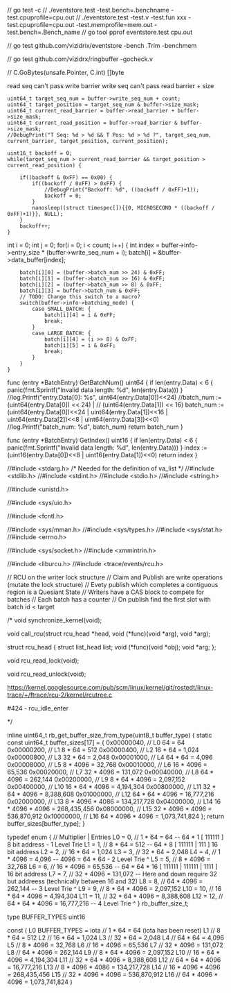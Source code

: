 // go test -c
// ./eventstore.test -test.bench=.benchname -test.cpuprofile=cpu.out
// ./eventstore.test -test.v -test.fun xxx -test.cpuprofile=cpu.out -test.memprofile=mem.out -test.bench=.Bench_name
// go tool pprof eventstore.test cpu.out

// go test github.com/vizidrix/eventstore -bench .Trim -benchmem

// go test github.com/vizidrx/ringbuffer -gocheck.v


// C.GoBytes(unsafe.Pointer, C.int) []byte



read seq can't pass write barrier
	write seq can't pass read barrier + size

	uint64_t target_seq_num = buffer->write_seq_num + count;
	uint64_t target_position = target_seq_num & buffer->size_mask;
	uint64_t current_read_barrier = buffer->read_barrier + buffer->size_mask;
	uint64_t current_read_position = buffer->read_barrier & buffer->size_mask;
	//DebugPrint("T Seq: %d > %d && T Pos: %d > %d ?", target_seq_num, current_barrier, target_position, current_position);
	
	uint16_t backoff = 0;
	while(target_seq_num > current_read_barrier && target_position > current_read_position) {
		
		if((backoff & 0xFF) == 0x00) {
			if((backoff / 0xFF) > 0xFF) {
				//DebugPrint("Backoff: %d", ((backoff / 0xFF)+1));
				backoff = 0;
			}
			nanosleep((struct timespec[]){{0, MICROSECOND * ((backoff / 0xFF)+1)}}, NULL);
		}
		backoff++;
	}

int i = 0;
	int j = 0;
	for(i = 0; i < count; i++) {
		int index = buffer->info->entry_size * (buffer->write_seq_num + i);
		batch[i] = &buffer->data_buffer[index];
		
		batch[i][0] = (buffer->batch_num >> 24) & 0xFF;
		batch[i][1] = (buffer->batch_num >> 16) & 0xFF;
		batch[i][2] = (buffer->batch_num >> 8) & 0xFF;
		batch[i][3] = buffer->batch_num & 0xFF;
		// TODO: Change this switch to a macro?
		switch(buffer->info->batching_mode) {
			case SMALL_BATCH: {
				batch[i][4] = i & 0xFF;
				break;
			}
			case LARGE_BATCH: {
				batch[i][4] = (i >> 8) & 0xFF;
				batch[i][5] = i & 0xFF;
				break;
			}
		}
	}

func (entry *BatchEntry) GetBatchNum() uint64 {
	if len(entry.Data) < 6 {
		panic(fmt.Sprintf("Invalid data length: %d", len(entry.Data)))
	}
	//log.Printf("entry.Data[0]: %s", uint64(entry.Data[0])<<24)
	//batch_num := (uint64(entry.Data[0]) << 24) |
	//	(uint64(entry.Data[1]) << 16)
	batch_num := (uint64(entry.Data[0])<<24 |
		uint64(entry.Data[1])<<16 |
		uint64(entry.Data[2])<<8 |
		uint64(entry.Data[3])<<0)
	//log.Printf("batch_num: %d", batch_num)
	return batch_num
}

func (entry *BatchEntry) GetIndex() uint16 {
	if len(entry.Data) < 6 {
		panic(fmt.Sprintf("Invalid data length: %d", len(entry.Data)))
	}
	index := (uint16(entry.Data[0])<<8 |
		uint16(entry.Data[1])<<0)
	return index
}


//#include <stdarg.h> /* Needed for the definition of va_list */
//#include <stdlib.h>
//#include <stdint.h>
//#include <stdio.h>
//#include <string.h>

//#include <unistd.h>

//#include <sys/uio.h>

//#include <fcntl.h>

//#include <sys/mman.h>
//#include <sys/types.h>
//#include <sys/stat.h>
//#include <errno.h>

//#include <sys/socket.h>
//#include <xmmintrin.h>



//#include <liburcu.h>
//#include <trace/events/rcu.h>


// RCU on the writer lock structure
// Claim and Publish are write operations (mutate the lock structure)
// Evety publish which completes a contiguous region is a Quesiant State
// Writers have a CAS block to compete for batches
// Each batch has a counter
// On publish find the first slot with batch id < target

/*
void synchronize_kernel(void);

void call_rcu(struct rcu_head *head,
              void (*func)(void *arg),
              void *arg);

struct rcu_head {
        struct list_head list;
        void (*func)(void *obj);
        void *arg;
};

void rcu_read_lock(void);

void rcu_read_unlock(void);

https://kernel.googlesource.com/pub/scm/linux/kernel/git/rostedt/linux-trace/+/ftrace/rcu-2/kernel/rcutree.c

#424 - rcu_idle_enter


*/


inline uint64_t 
rb_get_buffer_size_from_type(uint8_t buffer_type) {
	static const uint64_t buffer_sizes[17] =
	{
		0x00000040, // L0 					64	=	         64
		0x00000200, // L1				8 * 64	=           512
		0x00000400, // L2			   16 * 64	=         1,024
		0x00000800, // L3			   32 * 64	=         2,048
		0x00001000, // L4			   64 * 64 	=         4,096
		0x00008000, // L5			  8 * 4096 	=        32,768
		0x00010000, // L6			 16 * 4096 	=        65,536
		0x00020000, // L7			 32 * 4096 	=       131,072
		0x00040000, // L8			 64 * 4096 	=       262,144
		0x00200000, // L9		 8 * 64 * 4096 	=     2,097,152
		0x00400000, // L10		16 * 64 * 4096 	=     4,194,304
		0x00800000, // L11		32 * 64 * 4096 	=     8,388,608
		0x01000000, // L12		64 * 64 * 4096 	=    16,777,216
		0x02000000, // L13	   8 * 4096 * 4086  =   134,217,728
		0x04000000, // L14	  16 * 4096 * 4096  =   268,435,456
		0x08000000, // L15    32 * 4096 * 4096  =   536,870,912
		0x10000000, // L16	  64 * 4096 * 4096  = 1,073,741,824
	};
	return buffer_sizes[buffer_type];
}


typedef enum { 				//   Multiplier    | Entries
	L0		= 0, 			//	   	  1 *   64 =	     64 -- 64 * 1 [ 111111 ] 8 bit address - 1 Level Trie
	L1		= 1, 			//	   	  8 *   64 =	    512 -- 64 * 8 [ 111111 | 111 ] 16 bit address
	L2		= 2,			//		 16 *   64 =	  1,024
	L3		= 3,			//		 32 * 	64 =	  2,048
	L4		= 4,			//		  1 * 4096 =	  4,096 -- 4096 = 64 * 64 - 2 Level Trie ^
	L5 		= 5, 			//        8 * 4096 =     32,768
	L6 		= 6, 			//       16 * 4096 =     65,536 -- 64 * 64 * 16 [ 111111 | 111111 | 1111 ] 16 bit address
	L7 		= 7, 			//       32 * 4096 =    131,072 -- Here and down require 32 but addreess (technically between 16 and 32)
	L8		= 8,			//       64 * 4096 =    262,144 -- 3 Level Trie ^
	L9		= 9,			//   8 * 64 * 4096 =  2,097,152
	L10		= 10,			//  16 * 64 * 4096 =  4,194,304
	L11		= 11,			//  32 * 64 * 4096 =  8,388,608
	L12		= 12,			//  64 * 64 * 4096 = 16,777,216 -- 4 Level Trie ^
} rb_buffer_size_t;


type BUFFER_TYPES uint16

const (
	L0  BUFFER_TYPES = iota //           1 * 64 	=            64 (iota has been reset)
	L1                      //           8 * 64 	=           512
	L2                      //          16 * 64 	=         1,024
	L3                      //          32 * 64 	=         2,048
	L4                      //          64 * 64 	=         4,096
	L5                      //         8 * 4096 	=        32,768
	L6                      //        16 * 4096 	=        65,536
	L7                      //        32 * 4096 	=       131,072
	L8                      // 	      64 * 4096 	=       262,144
	L9                      //    8 * 64 * 4096 	=     2,097,152
	L10                     //   16 * 64 * 4096 	=     4,194,304
	L11                     //   32 * 64 * 4096 	=     8,388,608
	L12                     //   64 * 64 * 4096 	=    16,777,216
	L13                     //  8 * 4096 * 4086  	=   134,217,728
	L14                     // 16 * 4096 * 4096  	=   268,435,456
	L15                     // 32 * 4096 * 4096  	=   536,870,912
	L16                     // 64 * 4096 * 4096  	= 1,073,741,824
)
